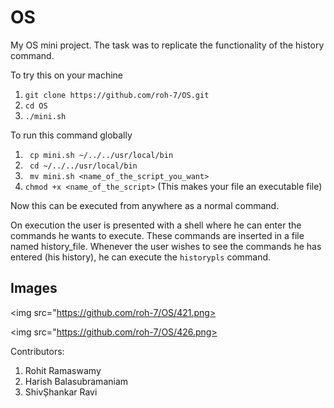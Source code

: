 # OS
My OS mini project. The task was to replicate the functionality of the history command.

To try this on your machine 
1. ```git clone https://github.com/roh-7/OS.git```
2. ```cd OS```
3. ```./mini.sh```

To run this command globally
1. ``` cp mini.sh ~/../../usr/local/bin```
2. ``` cd ~/../../usr/local/bin```
3. ``` mv mini.sh <name_of_the_script_you_want>```
4. ```chmod +x <name_of_the_script>``` (This makes your file an executable file)

Now this can be executed from anywhere as a normal command.

On execution the user is presented with a shell where he can enter the commands he wants to execute. These commands are inserted in a file named history_file. Whenever the user wishes to see the commands he has entered (his history), he can execute the ```historypls``` command.

## Images

<img src="https://github.com/roh-7/OS/421.png>

<img src="https://github.com/roh-7/OS/426.png>



Contributors:
1. Rohit Ramaswamy 
2. Harish Balasubramaniam
3. ShivȘhankar Ravi
